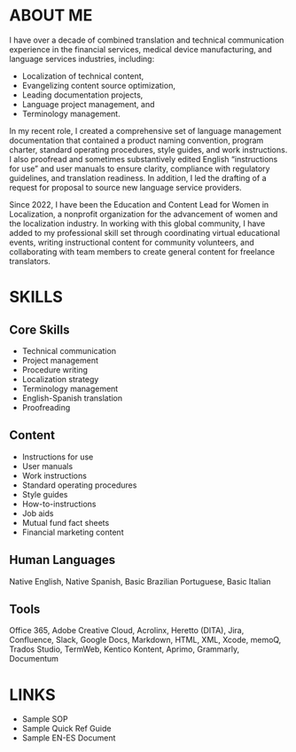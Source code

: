 # ABOUT ME
I have over a decade of combined translation and technical communication experience in the financial services, medical device manufacturing, and language services industries, including:
-	Localization of technical content,
-	Evangelizing content source optimization,
-	Leading documentation projects, 
-	Language project management, and
-	Terminology management.

In my recent role, I created a comprehensive set of language management documentation that contained a product naming convention, program charter, standard operating procedures, style guides, and work instructions. I also proofread and sometimes substantively edited English “instructions for use” and user manuals to ensure clarity, compliance with regulatory guidelines, and translation readiness. In addition, I led the drafting of a request for proposal to source new language service providers.

Since 2022, I have been the Education and Content Lead for Women in Localization, a nonprofit organization for the advancement of women and the localization industry. In working with this global community, I have added to my professional skill set through coordinating virtual educational events, writing instructional content for community volunteers, and collaborating with team members to create general content for freelance translators.

# SKILLS
## Core Skills
- Technical communication
- Project management
- Procedure writing
- Localization strategy
- Terminology management
- English-Spanish translation
- Proofreading

## Content
- Instructions for use
- User manuals
- Work instructions
- Standard operating procedures
- Style guides
- How-to-instructions
- Job aids
- Mutual fund fact sheets
- Financial marketing content

## Human Languages
Native English, Native Spanish, Basic Brazilian Portuguese, Basic Italian

## Tools
Office 365, Adobe Creative Cloud, Acrolinx, Heretto (DITA), Jira, Confluence, Slack, Google Docs, Markdown, HTML, XML, Xcode, memoQ, Trados Studio, TermWeb, Kentico Kontent, Aprimo, Grammarly, Documentum

# LINKS
- Sample SOP
- Sample Quick Ref Guide
- Sample EN-ES Document

